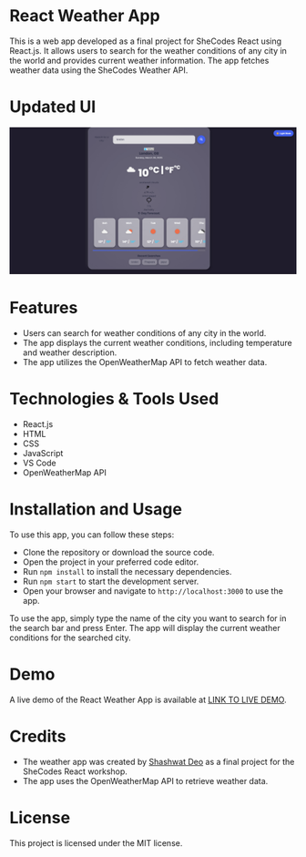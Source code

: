# React Weather App
This is a web app developed as a final project for SheCodes React using React.js. It allows users to search for the weather conditions of any city in the world and provides current weather information. The app fetches weather data using the SheCodes Weather API.

# Updated UI
![Updated UI Snapshot](images/weather.png)

# Features
- Users can search for weather conditions of any city in the world.
- The app displays the current weather conditions, including temperature and weather description.
- The app utilizes the OpenWeatherMap API to fetch weather data.

# Technologies & Tools Used
- React.js
- HTML
- CSS
- JavaScript
- VS Code
- OpenWeatherMap API

# Installation and Usage
To use this app, you can follow these steps:

- Clone the repository or download the source code.
- Open the project in your preferred code editor.
- Run  `npm install` to install the necessary dependencies.
- Run `npm start` to start the development server.
- Open your browser and navigate to `http://localhost:3000` to use the app.

To use the app, simply type the name of the city you want to search for in the search bar and press Enter. The app will display the current weather conditions for the searched city.

# Demo
A live demo of the React Weather App is available at [LINK TO LIVE DEMO](https://react-weather-app-shemmee.netlify.app).

# Credits
- The weather app was created by [Shashwat Deo](https://github.com/Shashwatdeo/) as a final project for the SheCodes React workshop.
- The app uses the OpenWeatherMap API to retrieve weather data.

# License
This project is licensed under the MIT license.
